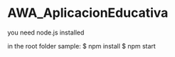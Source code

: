 # AWA_AplicacionEducativa
you need node.js installed

in the root folder sample:
	$ npm install
	$ npm start
